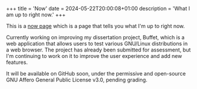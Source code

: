 +++
title = 'Now'
date = 2024-05-22T20:00:08+01:00
description = 'What I am up to right now.'
+++

This is a [now page](https://nownownow.com/about) which is a page that tells you what I'm up to right now.

Currently working on improving my dissertation project, Buffet, which is a web application that allows users to test various GNU/Linux distributions in a web browser. The project has already been submitted for assessment, but I'm continuing to work on it to improve the user experience and add new features.

It will be available on GitHub soon, under the permissive and open-source GNU Affero General Public License v3.0, pending grading.
